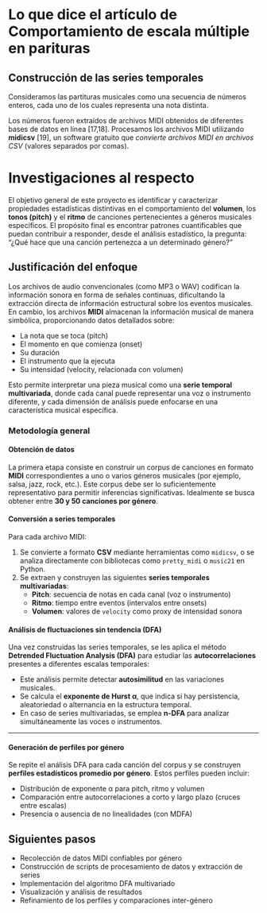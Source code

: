 # Lo que dice el artículo de Comportamiento de escala múltiple en parituras

## Construcción de las series temporales

Consideramos las partituras musicales como una secuencia de números enteros, cada uno de los cuales representa una nota distinta. 

Los números fueron extraídos de archivos MIDI obtenidos de diferentes bases de datos en línea [17,18]. Procesamos los archivos MIDI utilizando **midicsv** [19], un software gratuito que _convierte archivos MIDI en archivos CSV_ (valores separados por comas).

# Investigaciones al respecto

El objetivo general de este proyecto es identificar y caracterizar propiedades estadísticas distintivas en el comportamiento del **volumen**, los **tonos (pitch)** y el **ritmo** de canciones pertenecientes a géneros musicales específicos. El propósito final es encontrar patrones cuantificables que puedan contribuir a responder, desde el análisis estadístico, la pregunta: “¿Qué hace que una canción pertenezca a un determinado género?”

## Justificación del enfoque

Los archivos de audio convencionales (como MP3 o WAV) codifican la información sonora en forma de señales continuas, dificultando la extracción directa de información estructural sobre los eventos musicales. En cambio, los archivos **MIDI** almacenan la información musical de manera simbólica, proporcionando datos detallados sobre:

- La nota que se toca (pitch)
- El momento en que comienza (onset)
- Su duración
- El instrumento que la ejecuta
- Su intensidad (velocity, relacionada con volumen)

Esto permite interpretar una pieza musical como una **serie temporal multivariada**, donde cada canal puede representar una voz o instrumento diferente, y cada dimensión de análisis puede enfocarse en una característica musical específica.

### Metodología general

#### Obtención de datos

La primera etapa consiste en construir un corpus de canciones en formato **MIDI** correspondientes a uno o varios géneros musicales (por ejemplo, salsa, jazz, rock, etc.). Este corpus debe ser lo suficientemente representativo para permitir inferencias significativas. Idealmente se busca obtener entre **30 y 50 canciones por género**.

#### Conversión a series temporales

Para cada archivo MIDI:

1. Se convierte a formato **CSV** mediante herramientas como `midicsv`, o se analiza directamente con bibliotecas como `pretty_midi` o `music21` en Python.
2. Se extraen y construyen las siguientes **series temporales multivariadas**:
   - **Pitch**: secuencia de notas en cada canal (voz o instrumento)
   - **Ritmo**: tiempo entre eventos (intervalos entre onsets)
   - **Volumen**: valores de `velocity` como proxy de intensidad sonora

#### Análisis de fluctuaciones sin tendencia (DFA)

Una vez construidas las series temporales, se les aplica el método **Detrended Fluctuation Analysis (DFA)** para estudiar las **autocorrelaciones** presentes a diferentes escalas temporales:

- Este análisis permite detectar **autosimilitud** en las variaciones musicales.
- Se calcula el **exponente de Hurst α**, que indica si hay persistencia, aleatoriedad o alternancia en la estructura temporal.
- En caso de series multivariadas, se emplea **n-DFA** para analizar simultáneamente las voces o instrumentos.

---


#### Generación de perfiles por género

Se repite el análisis DFA para cada canción del corpus y se construyen **perfiles estadísticos promedio por género**. Estos perfiles pueden incluir:

- Distribución de exponente α para pitch, ritmo y volumen
- Comparación entre autocorrelaciones a corto y largo plazo (cruces entre escalas)
- Presencia o ausencia de no linealidades (con MDFA)

## Siguientes pasos

- Recolección de datos MIDI confiables por género
- Construcción de scripts de procesamiento de datos y extracción de series
- Implementación del algoritmo DFA multivariado
- Visualización y análisis de resultados
- Refinamiento de los perfiles y comparaciones inter-género


